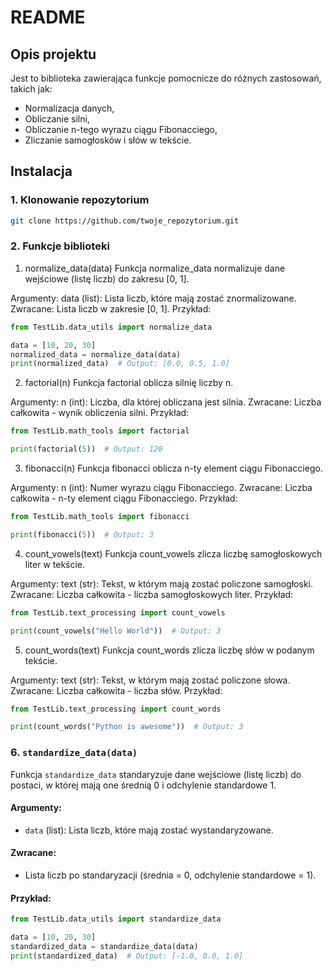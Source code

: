 # README

## Opis projektu

Jest to biblioteka zawierająca funkcje pomocnicze do różnych zastosowań, takich jak:
- Normalizacja danych,
- Obliczanie silni,
- Obliczanie n-tego wyrazu ciągu Fibonacciego,
- Zliczanie samogłosków i słów w tekście.


## Instalacja

### 1. Klonowanie repozytorium


```bash
git clone https://github.com/twoje_repozytorium.git 
```
### 2. Funkcje biblioteki

1. normalize_data(data)
Funkcja normalize_data normalizuje dane wejściowe (listę liczb) do zakresu [0, 1].

Argumenty:
data (list): Lista liczb, które mają zostać znormalizowane.
Zwracane:
Lista liczb w zakresie [0, 1].
Przykład:
```python
from TestLib.data_utils import normalize_data

data = [10, 20, 30]
normalized_data = normalize_data(data)
print(normalized_data)  # Output: [0.0, 0.5, 1.0]
```
2. factorial(n)
Funkcja factorial oblicza silnię liczby n.

Argumenty:
n (int): Liczba, dla której obliczana jest silnia.
Zwracane:
Liczba całkowita - wynik obliczenia silni.
Przykład:
```python
from TestLib.math_tools import factorial

print(factorial(5))  # Output: 120
```
3. fibonacci(n)
Funkcja fibonacci oblicza n-ty element ciągu Fibonacciego.

Argumenty:
n (int): Numer wyrazu ciągu Fibonacciego.
Zwracane:
Liczba całkowita - n-ty element ciągu Fibonacciego.
Przykład:
```python
from TestLib.math_tools import fibonacci

print(fibonacci(5))  # Output: 3
```
4. count_vowels(text)
Funkcja count_vowels zlicza liczbę samogłoskowych liter w tekście.

Argumenty:
text (str): Tekst, w którym mają zostać policzone samogłoski.
Zwracane:
Liczba całkowita - liczba samogłoskowych liter.
Przykład:
```python
from TestLib.text_processing import count_vowels

print(count_vowels("Hello World"))  # Output: 3
```
5. count_words(text)
Funkcja count_words zlicza liczbę słów w podanym tekście.

Argumenty:
text (str): Tekst, w którym mają zostać policzone słowa.
Zwracane:
Liczba całkowita - liczba słów.
Przykład:
```python
from TestLib.text_processing import count_words

print(count_words("Python is awesome"))  # Output: 3
```

### 6. **`standardize_data(data)`**

Funkcja `standardize_data` standaryzuje dane wejściowe (listę liczb) do postaci, w której mają one średnią 0 i odchylenie standardowe 1.

#### Argumenty:
- `data` (list): Lista liczb, które mają zostać wystandaryzowane.

#### Zwracane:
- Lista liczb po standaryzacji (średnia = 0, odchylenie standardowe = 1).

#### Przykład:

```python
from TestLib.data_utils import standardize_data

data = [10, 20, 30]
standardized_data = standardize_data(data)
print(standardized_data)  # Output: [-1.0, 0.0, 1.0]
